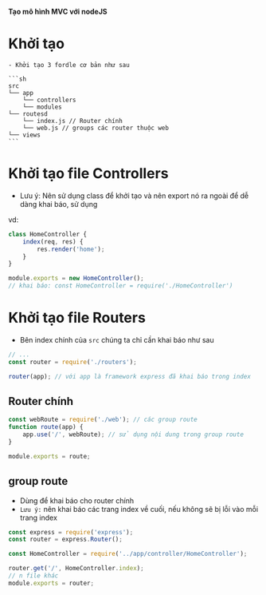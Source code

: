 **Tạo mô hình MVC với nodeJS**

# Khởi tạo

    - Khởi tạo 3 fordle cơ bản như sau

    ```sh
    src
    └── app
        └── controllers
        └── modules
    └── routesd
        └── index.js // Router chính
        └── web.js // groups các router thuộc web
    └── views
    ```

# Khởi tạo file Controllers

-   Lưu ý: Nên sử dụng class để khởi tạo và nên export nó ra ngoài để dễ dàng khai báo, sử dụng

vd:

```js
class HomeController {
    index(req, res) {
        res.render('home');
    }
}

module.exports = new HomeController();
// khai báo: const HomeController = require('./HomeController')
```

# Khởi tạo file Routers

-   Bên index chính của `src` chúng ta chỉ cần khai báo như sau

```js
// ...
const router = require('./routers');

router(app); // với app là framework express đã khai báo trong index
```

## Router chính

```js
const webRoute = require('./web'); // các group route
function route(app) {
    app.use('/', webRoute); // sử dụng nội dung trong group route
}

module.exports = route;
```

## group route

-   Dùng để khai báo cho router chính
-   `Lưu ý:` nên khai báo các trang index về cuối, nếu không sẽ bị lỗi vào mỗi trang index

```js
const express = require('express');
const router = express.Router();

const HomeController = require('../app/controller/HomeController');

router.get('/', HomeController.index);
// n file khác
module.exports = router;
```
